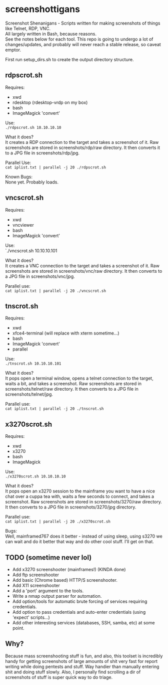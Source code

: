 # screenshottigans
Screenshot Shenanigans - Scripts written for making screenshots of things like Telnet, RDP, VNC.  
All largely written in Bash, because reasons.  
See the notes below for each tool. This repo is going to undergo a lot of changes/updates, and probably will never reach a stable release, so caveat emptor.

First run setup_dirs.sh to create the output directory structure.

## rdpscrot.sh  
Requires:  
- xwd  
- rdesktop (rdesktop-vrdp on my box)
- bash
- ImageMagick 'convert'

Use:  
`./rdpscrot.sh 10.10.10.10`

What it does?  
It creates a RDP connection to the target and takes a screenshot of it. Raw screenshots are stored in screenshots/rdp/raw directory. It then converts it to a JPG file in screenshots/rdp/jpg.

Parallel Use:  
`cat iplist.txt | parallel -j 20 ./rdpscrot.sh `

Known Bugs:  
None yet. Probably loads.

## vncscrot.sh  
Requires:  
- xwd  
- vncviewer  
- bash  
- ImageMagick 'convert'  

Use:  
`./vncscrot.sh 10.10.10.101  

What it does?  
It creates a VNC connection to the target and takes a screenshot of it. Raw screenshots are stored in screenshots/vnc/raw directory. It then converts to a JPG file in screenshots/vnc/jpg.  

Parallel use:   
`cat iplist.txt | parallel -j 20 ./vncscrot.sh `  

## tnscrot.sh  
Requires:  
- xwd  
- xfce4-terminal (will replace with xterm sometime...)  
- bash  
- ImageMagick 'convert'  
- parallel

Use:  
`./tnscrot.sh 10.10.10.101 `  

What it does?  
It pops open a terminal window, opens a telnet connection to the target, waits a bit, and takes a screenshot. Raw screenshots are stored in screenshots/telnet/raw directory. It then converts to a JPG file in screenshots/telnet/jpg.  

Parallel use:  
`cat iplist.txt | parallel -j 20 ./tnscrot.sh`

## x3270scrot.sh  
Requires:  
- xwd  
- x3270  
- bash  
- ImageMagick  

Use:  
`./x3270scrot.sh 10.10.10.10`  

What it does?  
It pops open an x3270 session to the mainframe you want to have a nice chat over a cuppa tea with, waits a few seconds to connect, and takes a screenshot. Raw screenshots are stored in screenshots/3270/raw directory. It then converts to a JPG file in screenshots/3270/jpg directory.

Parallel use:  
`cat iplist.txt | parallel -j 20 ./x3270scrot.sh`  

Bugs:  
Well, mainframed767 does it better - instead of using sleep, using s3270 we can wait and do it better that way and do other cool stuff. I'll get on that.  


## TODO (sometime never lol)  
- Add x3270 screenshooter (mainframes!)  (KINDA done)
- Add ftp screenshooter  
- Add basic (Chrome based) HTTP/S screenshooter.  
- Add X11 screenshooter  
- Add a 'port' argument to the tools.
- Write a nmap output parser for automation.
- Add option/tools for automatic brute forcing of services requiring credentials.  
- Add option to pass credentials and auto-enter credentials (using 'expect' scripts...)
- Add other interesting services (databases, SSH, samba, etc) at some point.

## Why?  
Because mass screenshooting stuff is fun, and also, this toolset is incredibly handy for getting screenshots of large amounts of shit very fast for report writing while doing pentests and stuff. Way handier than manually entering shit and doing stuff slowly. Also, I personally find scrolling a dir of screenshots of stuff is super quick way to do triage.
